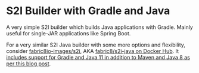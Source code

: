# S2I Builder with Gradle and Java

A very simple S2I builder which builds Java applications with Gradle.
Mainly useful for single-JAR applications like Spring Boot.

For a very similar S2I Java builder with some more options and flexibility, consider [fabric8io-images/s2i](https://github.com/fabric8io-images/s2i), AKA [fabric8/s2i-java on Docker Hub](https://hub.docker.com/r/fabric8/s2i-java/).
It [includes support for Gradle and Java 11 in addition to Maven and Java 8 as per this blog post](http://blog2.vorburger.ch/2018/11/s2i-with-java-11-gradle-builds-for.html).
